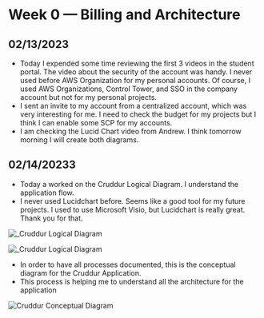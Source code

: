 # Week 0 — Billing and Architecture

## 02/13/2023  
  - Today I expended some time reviewing the first 3 videos in the student portal. The video about the security of the account was handy. I never used before AWS Organization for my personal accounts. Of course, I used AWS Organizations, Control Tower, and SSO in the company account but not for my personal projects. 
  - I  sent an invite to my account from a centralized account, which was very interesting for me. I need to check the budget for my projects but I think I can enable some SCP for my accounts. 
  - I am checking the Lucid Chart video from Andrew. I think tomorrow morning I will create both diagrams.
 
## 02/14/20233
- Today a worked on the Cruddur Logical Diagram. I understand the application flow. 
- I never used Lucidchart before. Seems like a good tool for my future projects. I used to use Microsoft Visio, but Lucidchart is really great. Thank you for that.

![_Cruddur Logical Diagram](https://user-images.githubusercontent.com/108017660/218864560-1f5369d4-18e5-42f6-9c7b-5c488802a1e4.jpeg)

![_Cruddur Logical Diagram](../journal/assets/Cruddur%20Conceptual%20Diagram.jpeg.jpeg)

- In order to have all processes documented, this is the conceptual diagram for the Cruddur Application.
- This process is helping me to understand all the architecture for the application

![Cruddur Conceptual Diagram](https://user-images.githubusercontent.com/108017660/218876754-c0ae8189-b08b-4fe9-9acf-ecfb922179d3.jpeg)


